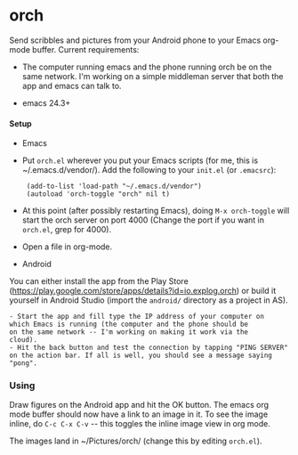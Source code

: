 orch
=====
Send scribbles and pictures from your Android phone to your Emacs org-mode
buffer. Current requirements:

- The computer running emacs and the phone running orch be on the same
  network. I'm working on a simple middleman server that both the app and emacs
  can talk to.

- emacs 24.3+

#### Setup

- Emacs
 - Put `orch.el` wherever you put your Emacs scripts (for me, this is
   ~/.emacs.d/vendor/).  Add the following to your `init.el` (or
   `.emacsrc`):

        (add-to-list 'load-path "~/.emacs.d/vendor")
        (autoload 'orch-toggle "orch" nil t)

 - At this point (after possibly restarting Emacs), doing `M-x
   orch-toggle` will start the orch server on port 4000 (Change the port if you
   want in `orch.el`, grep for 4000).
  
 - Open a file in org-mode.

- Android

 You can either install the app from the Play Store (https://play.google.com/store/apps/details?id=io.explog.orch) or build it yourself in Android Studio (import the `android/` directory as a project in AS).
 
    - Start the app and fill type the IP address of your computer on
    which Emacs is running (the computer and the phone should be
    on the same network -- I'm working on making it work via the
    cloud).
    - Hit the back button and test the connection by tapping "PING SERVER"
    on the action bar. If all is well, you should see a message saying
    "pong".
 
### Using

Draw figures on the Android app and hit the OK button. The emacs org
mode buffer should now have a link to an image in it. To see the image
inline, do `C-c C-x C-v` -- this toggles the inline image view in org
mode.

The images land in ~/Pictures/orch/ (change this by editing `orch.el`).

